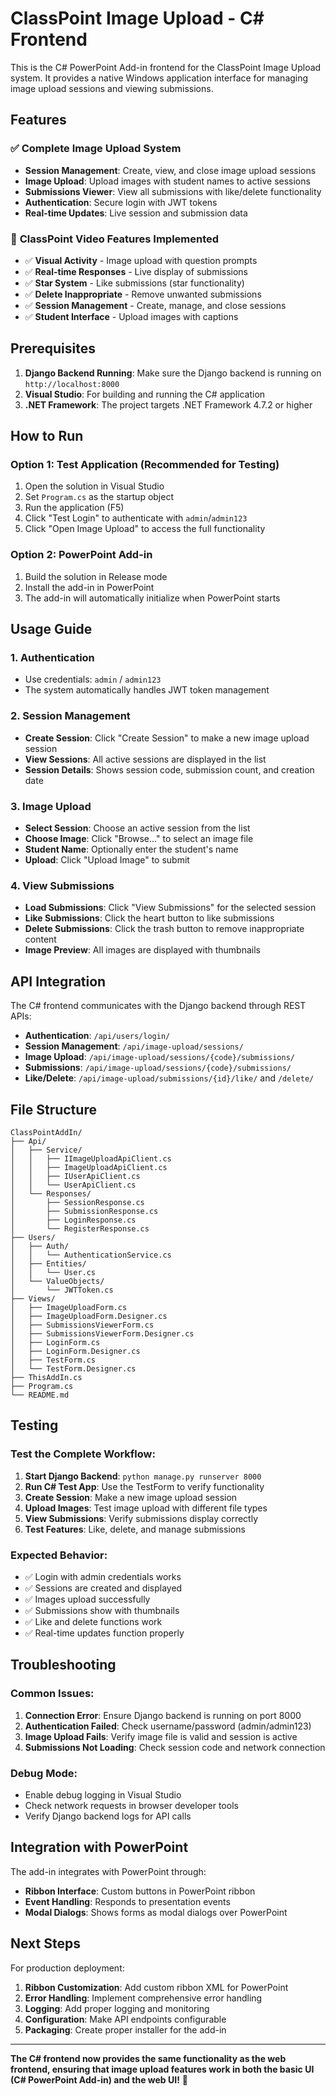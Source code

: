 # ClassPoint Image Upload - C# Frontend

This is the C# PowerPoint Add-in frontend for the ClassPoint Image Upload system. It provides a native Windows application interface for managing image upload sessions and viewing submissions.

## Features

### ✅ **Complete Image Upload System**
- **Session Management**: Create, view, and close image upload sessions
- **Image Upload**: Upload images with student names to active sessions
- **Submissions Viewer**: View all submissions with like/delete functionality
- **Authentication**: Secure login with JWT tokens
- **Real-time Updates**: Live session and submission data

### 🎯 **ClassPoint Video Features Implemented**
- ✅ **Visual Activity** - Image upload with question prompts
- ✅ **Real-time Responses** - Live display of submissions
- ✅ **Star System** - Like submissions (star functionality)
- ✅ **Delete Inappropriate** - Remove unwanted submissions
- ✅ **Session Management** - Create, manage, and close sessions
- ✅ **Student Interface** - Upload images with captions

## Prerequisites

1. **Django Backend Running**: Make sure the Django backend is running on `http://localhost:8000`
2. **Visual Studio**: For building and running the C# application
3. **.NET Framework**: The project targets .NET Framework 4.7.2 or higher

## How to Run

### Option 1: Test Application (Recommended for Testing)
1. Open the solution in Visual Studio
2. Set `Program.cs` as the startup object
3. Run the application (F5)
4. Click "Test Login" to authenticate with `admin`/`admin123`
5. Click "Open Image Upload" to access the full functionality

### Option 2: PowerPoint Add-in
1. Build the solution in Release mode
2. Install the add-in in PowerPoint
3. The add-in will automatically initialize when PowerPoint starts

## Usage Guide

### 1. **Authentication**
- Use credentials: `admin` / `admin123`
- The system automatically handles JWT token management

### 2. **Session Management**
- **Create Session**: Click "Create Session" to make a new image upload session
- **View Sessions**: All active sessions are displayed in the list
- **Session Details**: Shows session code, submission count, and creation date

### 3. **Image Upload**
- **Select Session**: Choose an active session from the list
- **Choose Image**: Click "Browse..." to select an image file
- **Student Name**: Optionally enter the student's name
- **Upload**: Click "Upload Image" to submit

### 4. **View Submissions**
- **Load Submissions**: Click "View Submissions" for the selected session
- **Like Submissions**: Click the heart button to like submissions
- **Delete Submissions**: Click the trash button to remove inappropriate content
- **Image Preview**: All images are displayed with thumbnails

## API Integration

The C# frontend communicates with the Django backend through REST APIs:

- **Authentication**: `/api/users/login/`
- **Session Management**: `/api/image-upload/sessions/`
- **Image Upload**: `/api/image-upload/sessions/{code}/submissions/`
- **Submissions**: `/api/image-upload/sessions/{code}/submissions/`
- **Like/Delete**: `/api/image-upload/submissions/{id}/like/` and `/delete/`

## File Structure

```
ClassPointAddIn/
├── Api/
│   ├── Service/
│   │   ├── IImageUploadApiClient.cs
│   │   ├── ImageUploadApiClient.cs
│   │   ├── IUserApiClient.cs
│   │   └── UserApiClient.cs
│   └── Responses/
│       ├── SessionResponse.cs
│       ├── SubmissionResponse.cs
│       ├── LoginResponse.cs
│       └── RegisterResponse.cs
├── Users/
│   ├── Auth/
│   │   └── AuthenticationService.cs
│   ├── Entities/
│   │   └── User.cs
│   └── ValueObjects/
│       └── JWTToken.cs
├── Views/
│   ├── ImageUploadForm.cs
│   ├── ImageUploadForm.Designer.cs
│   ├── SubmissionsViewerForm.cs
│   ├── SubmissionsViewerForm.Designer.cs
│   ├── LoginForm.cs
│   ├── LoginForm.Designer.cs
│   ├── TestForm.cs
│   └── TestForm.Designer.cs
├── ThisAddIn.cs
├── Program.cs
└── README.md
```

## Testing

### Test the Complete Workflow:
1. **Start Django Backend**: `python manage.py runserver 8000`
2. **Run C# Test App**: Use the TestForm to verify functionality
3. **Create Session**: Make a new image upload session
4. **Upload Images**: Test image upload with different file types
5. **View Submissions**: Verify submissions display correctly
6. **Test Features**: Like, delete, and manage submissions

### Expected Behavior:
- ✅ Login with admin credentials works
- ✅ Sessions are created and displayed
- ✅ Images upload successfully
- ✅ Submissions show with thumbnails
- ✅ Like and delete functions work
- ✅ Real-time updates function properly

## Troubleshooting

### Common Issues:
1. **Connection Error**: Ensure Django backend is running on port 8000
2. **Authentication Failed**: Check username/password (admin/admin123)
3. **Image Upload Fails**: Verify image file is valid and session is active
4. **Submissions Not Loading**: Check session code and network connection

### Debug Mode:
- Enable debug logging in Visual Studio
- Check network requests in browser developer tools
- Verify Django backend logs for API calls

## Integration with PowerPoint

The add-in integrates with PowerPoint through:
- **Ribbon Interface**: Custom buttons in PowerPoint ribbon
- **Event Handling**: Responds to presentation events
- **Modal Dialogs**: Shows forms as modal dialogs over PowerPoint

## Next Steps

For production deployment:
1. **Ribbon Customization**: Add custom ribbon XML for PowerPoint
2. **Error Handling**: Implement comprehensive error handling
3. **Logging**: Add proper logging and monitoring
4. **Configuration**: Make API endpoints configurable
5. **Packaging**: Create proper installer for the add-in

---

**The C# frontend now provides the same functionality as the web frontend, ensuring that image upload features work in both the basic UI (C# PowerPoint Add-in) and the web UI!** 🎉

